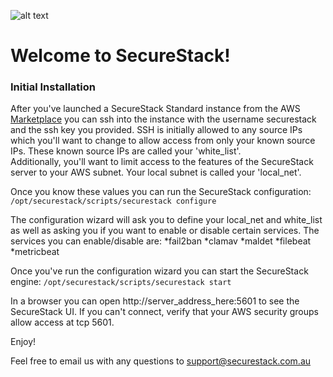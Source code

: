 ![alt text](https://cdn-images-1.medium.com/max/800/1*LEhyNwN6QMjflc_BtHvTMw.png "SecureStack")

# Welcome to SecureStack! #

### Initial Installation ###

After you've launched a SecureStack Standard instance from the AWS [Marketplace](https://ap-southeast-2.console.aws.amazon.com/ec2/v2/home?region=ap-southeast-2#LaunchInstanceWizard: "AWS Marketplace") you can ssh into the instance with the username securestack and the ssh key you provided.  SSH is initially allowed to any source IPs which you'll want to change to allow access from only your known source IPs. These known source IPs are called your 'white_list'.  
Additionally, you'll want to limit access to the features of the SecureStack server to your AWS subnet.  Your local subnet is called your 'local_net'.

Once you know these values you can run the SecureStack configuration: 
```/opt/securestack/scripts/securestack configure```

The configuration wizard will ask you to define your local_net and white_list as well as asking you if you want to enable or disable certain services.
The services you can enable/disable are:
*fail2ban
*clamav
*maldet 
*filebeat
*metricbeat

Once you've run the configuration wizard you can start the SecureStack engine: ```/opt/securestack/scripts/securestack start```

In a browser you can open http://server_address_here:5601 to see the SecureStack UI.  If you can't connect, verify that your AWS security groups allow access at tcp 5601.

Enjoy!

Feel free to email us with any questions to support@securestack.com.au
